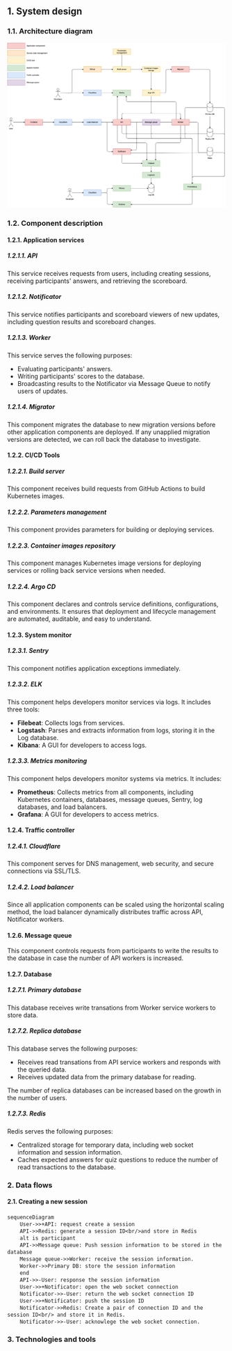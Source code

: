 ## 1. System design

### 1.1. Architecture diagram

![Architecture Diagram](./images/architecture_diagram.png)

### 1.2. Component description

#### 1.2.1. Application services

##### 1.2.1.1. API

This service receives requests from users, including creating sessions, receiving participants' answers, and retrieving the scoreboard.

##### 1.2.1.2. Notificator

This service notifies participants and scoreboard viewers of new updates, including question results and scoreboard changes.

##### 1.2.1.3. Worker

This service serves the following purposes:

- Evaluating participants' answers.
- Writing participants' scores to the database.
- Broadcasting results to the Notificator via Message Queue to notify users of updates.

##### 1.2.1.4. Migrator

This component migrates the database to new migration versions before other application components are deployed. If any unapplied migration versions are detected, we can roll back the database to investigate.

#### 1.2.2. CI/CD Tools

##### 1.2.2.1. Build server

This component receives build requests from GitHub Actions to build Kubernetes images.

##### 1.2.2.2. Parameters management

This component provides parameters for building or deploying services.

##### 1.2.2.3. Container images repository

This component manages Kubernetes image versions for deploying services or rolling back service versions when needed.

##### 1.2.2.4. Argo CD

This component declares and controls service definitions, configurations, and environments. It ensures that deployment and lifecycle management are automated, auditable, and easy to understand.

#### 1.2.3. System monitor

##### 1.2.3.1. Sentry

This component notifies application exceptions immediately.

##### 1.2.3.2. ELK

This component helps developers monitor services via logs. It includes three tools:

- **Filebeat**: Collects logs from services.
- **Logstash**: Parses and extracts information from logs, storing it in the Log database.
- **Kibana**: A GUI for developers to access logs.

##### 1.2.3.3. Metrics monitoring

This component helps developers monitor systems via metrics. It includes:

- **Prometheus**: Collects metrics from all components, including Kubernetes containers, databases, message queues, Sentry, log databases, and load balancers.
- **Grafana**: A GUI for developers to access metrics.

#### 1.2.4. Traffic controller

##### 1.2.4.1. Cloudflare

This component serves for DNS management, web security, and secure connections via SSL/TLS.

##### 1.2.4.2. Load balancer

Since all application components can be scaled using the horizontal scaling method, the load balancer dynamically distributes traffic across API, Notificator workers.

#### 1.2.6. Message queue

This component controls requests from participants to write the results to the database in case the number of API workers is increased.

#### 1.2.7. Database

##### 1.2.7.1. Primary database

This database receives write transations from Worker service workers to store data.

##### 1.2.7.2. Replica database

This database serves the following purposes:

- Receives read transations from API service workers and responds with the queried data.
- Receives updated data from the primary database for reading.

The number of replica databases can be increased based on the growth in the number of users.

##### 1.2.7.3. Redis

Redis serves the following purposes:

- Centralized storage for temporary data, including web socket information and session information.
- Caches expected answers for quiz questions to reduce the number of read transactions to the database.

### 2. Data flows

#### 2.1. Creating a new session

```mermaid
sequenceDiagram
    User->>+API: request create a session
    API->>Redis: generate a session ID<br/>and store in Redis
    alt is participant
    API->>Message queue: Push session information to be stored in the database
    Message queue->>Worker: receive the session information.
    Worker->>Primary DB: store the session information
    end
    API->>-User: response the session information
    User->>+Notificator: open the web socket connection
    Notificator->>-User: return the web socket connection ID
    User->>+Notificator: push the session ID
    Notificator->>Redis: Create a pair of connection ID and the session ID<br/> and store it in Redis.
    Notificator->>-User: acknowlege the web socket connection.
```

### 3. Technologies and tools

###
